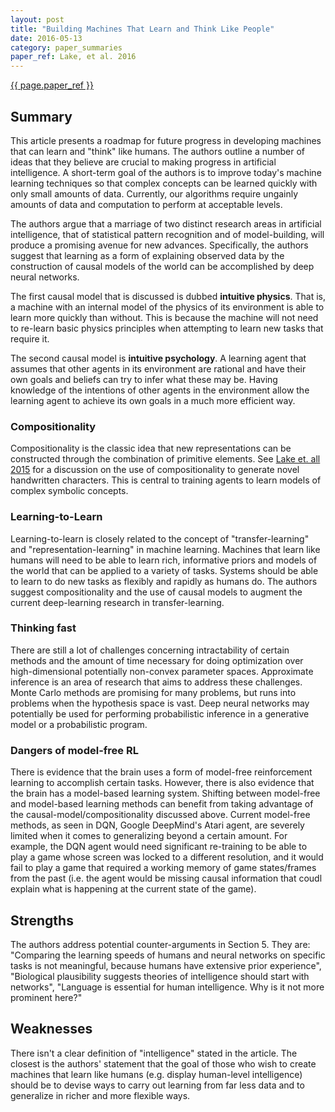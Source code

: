 ```yaml
---
layout: post
title: "Building Machines That Learn and Think Like People"
date: 2016-05-13
category: paper_summaries
paper_ref: Lake, et al. 2016
---
```

[{{ page.paper_ref }}](http://arxiv.org/pdf/1604.00289v2.pdf)

## Summary ##

This article presents a roadmap for future progress in developing machines that can learn and "think" like humans. The authors outline a number of ideas that they believe are crucial to making progress in artificial intelligence. A short-term goal of the authors is to improve today's machine learning techniques so that complex concepts can be learned quickly with only small amounts of data. Currently, our algorithms require ungainly amounts of data and computation to perform at acceptable levels. 

The authors argue that a marriage of two distinct research areas in artificial intelligence, that of statistical pattern recognition and of model-building, will produce a promising avenue for new advances. Specifically, the authors suggest that learning as a form of explaining observed data by the construction of causal models of the world can be accomplished by deep neural networks.

The first causal model that is discussed is dubbed <b>intuitive physics</b>. That is, a machine with an internal model of the physics of its environment is able to learn more quickly than without. This is because the machine will not need to re-learn basic physics principles when attempting to learn new tasks that require it. 

The second causal model is <b>intuitive psychology</b>. A learning agent that assumes that other agents in its environment are rational and have their own goals and beliefs can try to infer what these may be. Having knowledge of the intentions of other agents in the environment allow the learning agent to achieve its own goals in a much more efficient way.  

### Compositionality

Compositionality is the classic idea that new representations can be constructed through the combination of primitive elements. See [Lake et. all 2015](http://web.mit.edu/cocosci/Papers/Science-2015-Lake-1332-8.pdf) for a discussion on the use of compositionality to generate novel handwritten characters. This is central to training agents to learn models of complex symbolic concepts. 

### Learning-to-Learn

Learning-to-learn is closely related to the concept of "transfer-learning" and "representation-learning" in machine learning. Machines that learn like humans will need to be able to learn rich, informative priors and models of the world that can be applied to a variety of tasks. Systems should be able to learn to do new tasks as flexibly and rapidly as humans do. The authors suggest compositionality and the use of causal models to augment the current deep-learning research in transfer-learning.

### Thinking fast

There are still a lot of challenges concerning intractability of certain methods and the amount of time necessary for doing optimization over high-dimensional potentially non-convex parameter spaces. Approximate inference is an area of research that aims to address these challenges. Monte Carlo methods are promising for many problems, but runs into problems when the hypothesis space is vast. Deep neural networks may potentially be used for performing probabilistic inference in a generative model or a probabilistic program. 

### Dangers of model-free RL

There is evidence that the brain uses a form of model-free reinforcement learning to accomplish certain tasks. However, there is also evidence that the brain has a model-based learning system. Shifting between model-free and model-based learning methods can benefit from taking advantage of the causal-model/compositionality discussed above. Current model-free methods, as seen in DQN, Google DeepMind's Atari agent, are severely limited when it comes to generalizing beyond a certain amount. For example, the DQN agent would need significant re-training to be able to play a game whose screen was locked to a different resolution, and it would fail to play a game that required a working memory of game states/frames from the past (i.e. the agent would be missing causal information that coudl explain what is happening at the current state of the game).

## Strengths

The authors address potential counter-arguments in Section 5. They are: "Comparing the learning speeds of humans and neural networks on specific tasks is not meaningful, because humans have extensive prior experience", "Biological plausibility suggests theories of intelligence should start with networks", "Language is essential for human intelligence. Why is it not more prominent here?"

## Weaknesses

There isn't a clear definition of "intelligence" stated in the article. The closest is the authors' statement that the goal of those who wish to create machines that learn like humans (e.g. display human-level intelligence) should be to devise ways to carry out learning from far less data and to generalize in richer and more flexible ways.
